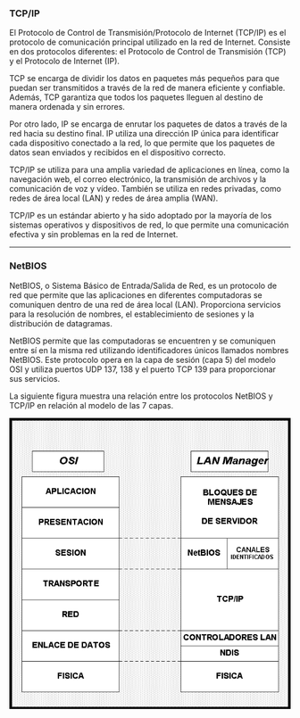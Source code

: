 ### TCP/IP

El Protocolo de Control de Transmisión/Protocolo de Internet (TCP/IP) es el protocolo de comunicación principal utilizado en la red de Internet. Consiste en dos protocolos diferentes: el Protocolo de Control de Transmisión (TCP) y el Protocolo de Internet (IP).

TCP se encarga de dividir los datos en paquetes más pequeños para que puedan ser transmitidos a través de la red de manera eficiente y confiable. Además, TCP garantiza que todos los paquetes lleguen al destino de manera ordenada y sin errores.

Por otro lado, IP se encarga de enrutar los paquetes de datos a través de la red hacia su destino final. IP utiliza una dirección IP única para identificar cada dispositivo conectado a la red, lo que permite que los paquetes de datos sean enviados y recibidos en el dispositivo correcto.

TCP/IP se utiliza para una amplia variedad de aplicaciones en línea, como la navegación web, el correo electrónico, la transmisión de archivos y la comunicación de voz y vídeo. También se utiliza en redes privadas, como redes de área local (LAN) y redes de área amplia (WAN).

TCP/IP es un estándar abierto y ha sido adoptado por la mayoría de los sistemas operativos y dispositivos de red, lo que permite una comunicación efectiva y sin problemas en la red de Internet.

---

### NetBIOS

NetBIOS, o Sistema Básico de Entrada/Salida de Red, es un protocolo de red que permite que las aplicaciones en diferentes computadoras se comuniquen dentro de una red de área local (LAN). Proporciona servicios para la resolución de nombres, el establecimiento de sesiones y la distribución de datagramas.

NetBIOS permite que las computadoras se encuentren y se comuniquen entre sí en la misma red utilizando identificadores únicos llamados nombres NetBIOS. Este protocolo opera en la capa de sesión (capa 5) del modelo OSI y utiliza puertos UDP 137, 138 y el puerto TCP 139 para proporcionar sus servicios.

La siguiente figura muestra una relación entre los protocolos NetBIOS y TCP/IP en relación al modelo de las 7 capas.

![Descripcion de la imagen](assets/tcpipynetbios.gif)
